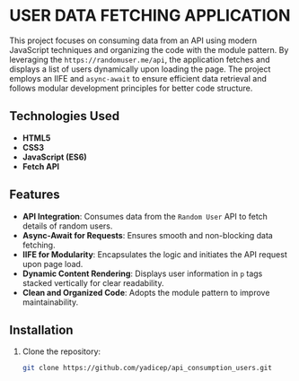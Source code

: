 # **USER DATA FETCHING APPLICATION**

This project focuses on consuming data from an API using modern JavaScript techniques and organizing the code with the module pattern. By leveraging the `https://randomuser.me/api`, the application fetches and displays a list of users dynamically upon loading the page. The project employs an IIFE and `async-await` to ensure efficient data retrieval and follows modular development principles for better code structure.

## **Technologies Used**
- **HTML5**
- **CSS3**
- **JavaScript (ES6)**
- **Fetch API**

## **Features**
- **API Integration**: Consumes data from the `Random User` API to fetch details of random users.
- **Async-Await for Requests**: Ensures smooth and non-blocking data fetching.
- **IIFE for Modularity**: Encapsulates the logic and initiates the API request upon page load.
- **Dynamic Content Rendering**: Displays user information in `p` tags stacked vertically for clear readability.
- **Clean and Organized Code**: Adopts the module pattern to improve maintainability.


## **Installation**
1. Clone the repository:
   ```bash
   git clone https://github.com/yadicep/api_consumption_users.git

